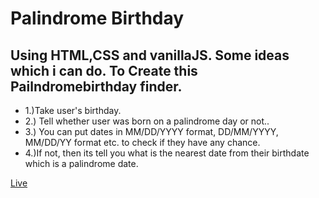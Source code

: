 # Palindrome Birthday

 ## Using HTML,CSS and vanillaJS. Some ideas which i can do. To Create this Pailndromebirthday finder.
- 1.)Take user's birthday.
 - 2.) Tell whether user was born on a palindrome day or not..
 - 3.) You can put dates in MM/DD/YYYY format, DD/MM/YYYY, MM/DD/YY format etc. to check if they have any chance.
 - 4.)If not, then its tell you what is the nearest date from their birthdate which is a palindrome date.

[Live](https://palindrome-birthday-jaak.netlify.app/)
